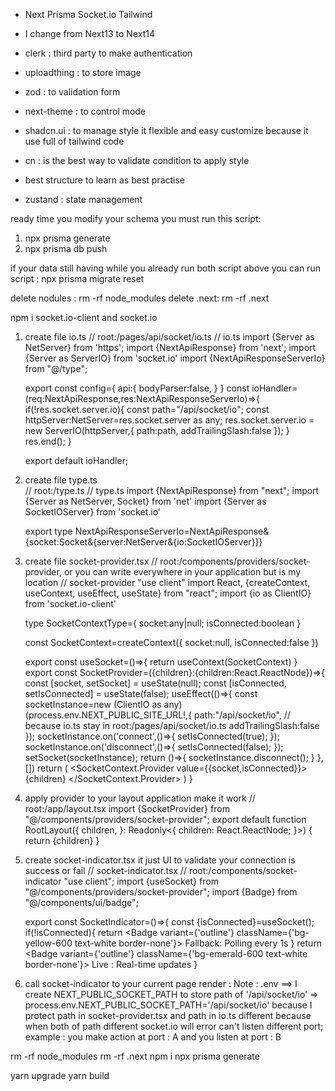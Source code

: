 - Next Prisma Socket.io Tailwind
- I change from Next13 to Next14

- clerk : third party to make authentication
- uploadthing : to store image
- zod : to validation form
- next-theme : to control mode
- shadcn.ui  : to manage style it flexible and easy customize because it use full of tailwind code
- cn : is the best way to validate condition to apply style 
- best structure to learn as best practise
- zustand : state management

ready time you modify your schema you must run this script:

1. npx prisma generate
2. npx prisma db push

if your data still having while you already run both script above you can run script : npx prisma migrate reset

delete nodules : rm -rf node_modules
delete .next: rm -rf .next

[//]: # (Best config with socket.io in your next application)
npm i socket.io-client and socket.io

1. create file io.ts
// root:/pages/api/socket/io.ts
// io.ts
    import {Server as NetServer} from 'https';
    import {NextApiResponse} from 'next';
    import {Server as ServerIO} from 'socket.io'
    import {NextApiResponseServerIo} from "@/type";
    
    export const config={
    api:{
    bodyParser:false,
    }
    }
    const ioHandler=(req:NextApiResponse,res:NextApiResponseServerIo)=>{
    if(!res.socket.server.io){
    const path="/api/socket/io";
    const httpServer:NetServer=res.socket.server as any;
    res.socket.server.io = new ServerIO(httpServer,{
    path:path,
    addTrailingSlash:false
    });
    }
    res.end();
    }

    export default ioHandler;

2. create file type.ts   
// root:/type.ts
// type.ts
   import {NextApiResponse} from "next";
   import {Server as NetServer, Socket} from 'net'
   import {Server as SocketIOServer} from 'socket.io'

    export type NextApiResponseServerIo=NextApiResponse&{socket:Socket&{server:NetServer&{io:SocketIOServer}}}
3. create file socket-provider.tsx
// root:/components/providers/socket-provider, or you can write everywhere in your application but is my location
// socket-provider
   "use client"
   import React, {createContext, useContext, useEffect, useState} from "react";
   import {io as ClientIO} from 'socket.io-client'

    type SocketContextType={
    socket:any|null;
    isConnected:boolean
    }

    const SocketContext=createContext<SocketContextType>({
    socket:null,
    isConnected:false
    })

    export const useSocket=()=>{
    return useContext(SocketContext)
    }
    export const SocketProvider=({children}:{children:React.ReactNode})=>{
    const [socket, setSocket] = useState(null);
    const [isConnected, setIsConnected] = useState(false);
    useEffect(()=>{
    const socketInstance=new (ClientIO as any)(process.env.NEXT_PUBLIC_SITE_URL!,{
    path:"/api/socket/io", // because io.ts stay in root:/pages/api/socket/io.ts
    addTrailingSlash:false
    });
    socketInstance.on('connect',()=>{
    setIsConnected(true);
    });
    socketInstance.on('disconnect',()=>{
    setIsConnected(false);
    });
    setSocket(socketInstance);
    return ()=>{
    socketInstance.disconnect();
    }
    },[])
    return (
    <SocketContext.Provider value={{socket,isConnected}}>
    {children}
    </SocketContext.Provider>
    )
    }
4. apply provider to your layout application make it work
// root:/app/layout.tsx
   import {SocketProvider} from "@/components/providers/socket-provider";
   export default function RootLayout({
   children,
   }: Readonly<{
   children: React.ReactNode;
   }>) { return <html> <body> <SocketProvider> {children} </SocketProvider> </body> </html>}
5. create socket-indicator.tsx it just UI to validate your connection is success or fail
// socket-indicator.tsx
// root:/components/socket-indicator
   "use client";
   import {useSocket} from "@/components/providers/socket-provider";
   import {Badge} from "@/components/ui/badge";

   export const SocketIndicator=()=>{
   const {isConnected}=useSocket();
   if(!isConnected){
   return <Badge variant={'outline'} className={'bg-yellow-600 text-white border-none'}>
   Fallback: Polling every 1s
   </Badge>
   }
   return <Badge variant={'outline'} className={'bg-emerald-600 text-white border-none'}>
   Live : Real-time updates
   </Badge>
   }
6. call socket-indicator to your current page render : <SocketIndicator/>
Note : .env 
==> I create NEXT_PUBLIC_SOCKET_PATH to store path of '/api/socket/io' => process.env.NEXT_PUBLIC_SOCKET_PATH='/api/socket/io'
because I protect path in socket-provider.tsx and path in io.ts different because when both of path different socket.io will error
can't listen different port;
example : you make action at port : A and you listen at port : B 

[//]: # (When prisma got error doesn't know Prism/Client)
rm -rf node_modules
rm -rf .next
npm i
npx prisma generate

yarn upgrade
yarn build

